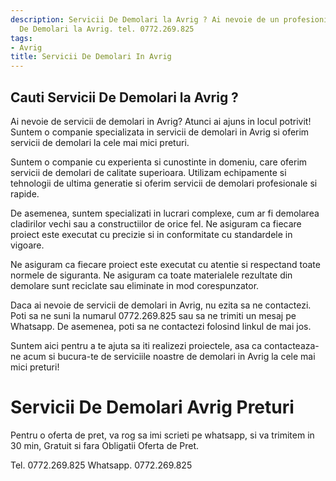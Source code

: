 ```yaml
---
description: Servicii De Demolari la Avrig ? Ai nevoie de un profesionist in Servicii
  De Demolari la Avrig. tel. 0772.269.825
tags:
- Avrig
title: Servicii De Demolari In Avrig
---
```



## Cauti Servicii De Demolari la Avrig ?

Ai nevoie de servicii de demolari in Avrig? Atunci ai ajuns in locul potrivit! Suntem o companie specializata in servicii de demolari in Avrig si oferim servicii de demolari la cele mai mici preturi.

Suntem o companie cu experienta si cunostinte in domeniu, care oferim servicii de demolari de calitate superioara. Utilizam echipamente si tehnologii de ultima generatie si oferim servicii de demolari profesionale si rapide.

De asemenea, suntem specializati in lucrari complexe, cum ar fi demolarea cladirilor vechi sau a constructiilor de orice fel. Ne asiguram ca fiecare proiect este executat cu precizie si in conformitate cu standardele in vigoare.

Ne asiguram ca fiecare proiect este executat cu atentie si respectand toate normele de siguranta. Ne asiguram ca toate materialele rezultate din demolare sunt reciclate sau eliminate in mod corespunzator.

Daca ai nevoie de servicii de demolari in Avrig, nu ezita sa ne contactezi. Poti sa ne suni la numarul 0772.269.825 sau sa ne trimiti un mesaj pe Whatsapp. De asemenea, poti sa ne contactezi folosind linkul de mai jos.

Suntem aici pentru a te ajuta sa iti realizezi proiectele, asa ca contacteaza-ne acum si bucura-te de serviciile noastre de demolari in Avrig la cele mai mici preturi!

# Servicii De Demolari Avrig Preturi
Pentru o oferta de pret, va rog sa imi scrieti pe whatsapp, si va trimitem in 30 min, Gratuit si fara Obligatii Oferta de Pret.

Tel. 0772.269.825
Whatsapp. 0772.269.825